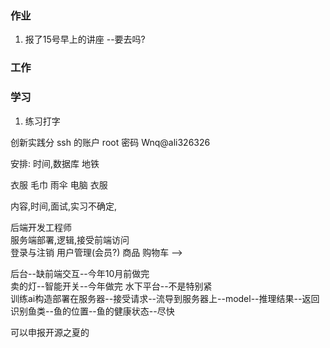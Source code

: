 ### 作业
1. 报了15号早上的讲座  --要去吗?


### 工作

### 学习
1. 练习打字

创新实践分
ssh 的账户 root 密码 Wnq@ali326326



安排: 时间,数据库
地铁

衣服 毛巾 雨伞 电脑 衣服  


内容,时间,面试,实习不确定,

后端开发工程师  
服务端部署,逻辑,接受前端访问  
登录与注销 用户管理(会员?) 商品 购物车  -->        
                                         
                         
后台--缺前端交互--今年10月前做完                               
卖的灯--智能开关--今年做完
水下平台--不是特别紧                                           
训练ai构造部署在服务器--接受请求--流导到服务器上--model--推理结果--返回     
识别鱼类--鱼的位置--鱼的健康状态--尽快


可以申报开源之夏的
                                    
                                  

                       

                          

                              
             

             